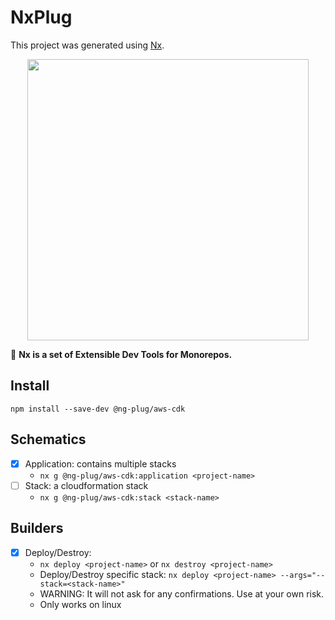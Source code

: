 # NxPlug

This project was generated using [Nx](https://nx.dev).

<p align="center"><img src="https://raw.githubusercontent.com/nrwl/nx/master/images/nx-logo.png" width="450"></p>

🔎 **Nx is a set of Extensible Dev Tools for Monorepos.**

## Install

`npm install --save-dev @ng-plug/aws-cdk`

## Schematics

- [x] Application: contains multiple stacks
  - `nx g @ng-plug/aws-cdk:application <project-name>`
- [ ] Stack: a cloudformation stack
  - `nx g @ng-plug/aws-cdk:stack <stack-name>`

## Builders

- [x] Deploy/Destroy:
  - `nx deploy <project-name>` or `nx destroy <project-name>`
  - Deploy/Destroy specific stack: `nx deploy <project-name> --args="--stack=<stack-name>"`
  - WARNING: It will not ask for any confirmations. Use at your own risk.
  - Only works on linux
